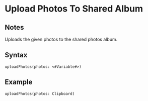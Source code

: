 # Upload Photos To Shared Album
## Notes
Uploads the given photos to the shared photos album.
## Syntax
```
uploadPhotos(photos: <#Variable#>)
```
## Example
```
uploadPhotos(photos: Clipboard)
```